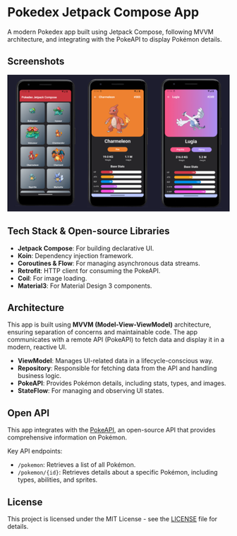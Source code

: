 # Pokedex Jetpack Compose App

A modern Pokedex app built using Jetpack Compose, following MVVM architecture, and integrating with the PokeAPI to display Pokémon details.

## Screenshots
![Pokedex Screenshot](https://github.com/r4ng3l-arch/pokedex-jetpack-compose/blob/main/previews/pokedex_example.png)

## Tech Stack & Open-source Libraries
- **Jetpack Compose**: For building declarative UI.
- **Koin**: Dependency injection framework.
- **Coroutines & Flow**: For managing asynchronous data streams.
- **Retrofit**: HTTP client for consuming the PokeAPI.
- **Coil**: For image loading.
- **Material3**: For Material Design 3 components.

## Architecture
This app is built using **MVVM (Model-View-ViewModel)** architecture, ensuring separation of concerns and maintainable code. The app communicates with a remote API (PokeAPI) to fetch data and display it in a modern, reactive UI.

- **ViewModel**: Manages UI-related data in a lifecycle-conscious way.
- **Repository**: Responsible for fetching data from the API and handling business logic.
- **PokeAPI**: Provides Pokémon details, including stats, types, and images.
- **StateFlow**: For managing and observing UI states.

## Open API
This app integrates with the [PokeAPI](https://pokeapi.co/), an open-source API that provides comprehensive information on Pokémon.

Key API endpoints:
- `/pokemon`: Retrieves a list of all Pokémon.
- `/pokemon/{id}`: Retrieves details about a specific Pokémon, including types, abilities, and sprites.

## License
This project is licensed under the MIT License - see the [LICENSE](LICENSE) file for details.

